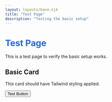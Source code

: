 ```yaml
---
layout: layouts/base.njk
title: "Test Page"
description: "Testing the basic setup"
---
```


<h1 class="text-4xl md:text-6xl font-bold text-blue-600 mb-6 text-center" style="color: #2563eb;">
  Test Page
</h1>

This is a test page to verify the basic setup works.

<div class="card max-w-md mx-auto mt-8">
  <h2 class="text-xl font-semibold mb-4 text-center">Basic Card</h2>
  <p class="text-gray-600 dark:text-gray-400">This card should have Tailwind styling applied.</p>
  <button class="mt-4 px-4 py-2 bg-primary-500 text-white rounded hover:bg-primary-600 transition-colors">
    Test Button
  </button>
</div>